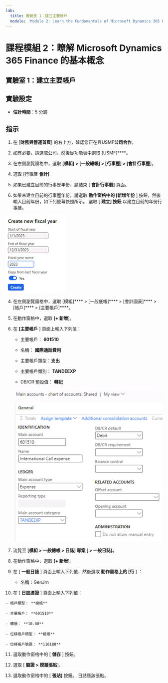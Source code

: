 ```yaml
---
lab:
  title: 實驗室 1：建立主要帳戶
  module: 'Module 2: Learn the Fundamentals of Microsoft Dynamics 365 Finance'
---
```


# 課程模組 2：瞭解 Microsoft Dynamics 365 Finance 的基本概念

## 實驗室 1：建立主要帳戶

## 實驗設定

   - **估計時間**：5 分鐘

## 指示


1.  在 [**財務與營運首頁**] 的右上方，確認您正在與USMF**公司合作**。

2.  如有必要，請選取公司，然後從功能表中選取 [USMF]****。
3.  在左側瀏覽窗格中，選取 **[模組] > [一般總帳] > [行事歷] > [會計行事歷**]。
4.  選取 [行事曆 **會計]**
5.  如果已建立目前的行事歷年份，請結束 [ **會計行事曆]** 頁面。
6. 如果未建立目前的行事歷年份，請選取 **動作窗格中的 [新增年份** ] 按鈕，然後輸入目前年份，如下列螢幕快照所示。 選取 [ **建立] 按鈕** 以建立目前的年份行事曆。

![螢幕快照說明如何在會計日曆中建立新一年](./media/lab-create-a-main-account-04.png)


4.  在左側瀏覽窗格中，選取 [模組]**** > [一般底帳]**** > [會計圖表]**** > [帳戶]**** > [主要帳戶]****。

5.  在動作窗格中，選取 **[+ 新增**]。

6.  在 **[主要帳戶** ] 頁面上輸入下列值：

    - 主要帳戶： **601510**

    - 名稱： **國際通話費用**

    - 主要帳戶類型：**支出**

    - 主要帳戶類別： **TANDEEXP**

    - DB/CR 預設值： **轉記**

    ![描述主要帳戶 - 帳戶圖表的螢幕快照：需要新增不同值的共享頁面。](./media/lab-create-a-main-account-01.png)

7.  流覽至 **[模組 &gt; 一般總帳 &gt; 日誌] 專案 [ &gt; 一般日誌]。**

8.  在動作窗格中，選取 **[+ 新增**]。

9.  在 [ **一般日誌** ] 頁面上輸入下列值，然後選取 **動作窗格上的 [行** ] ：

    - 名稱：GenJrn

10.  在 [ **日誌憑證** ] 頁面上輸入下列值：

    - 帳戶類型： **總帳**

    - 主要帳戶： **601510**

    - 轉帳： **10.00** 

    - 位移帳戶類型： **總帳**

    - 位移帳戶號碼： **110180** 

11. 選取動作窗格中的 [ **儲存** ] 按鈕。

12. 選取 [ **驗證 &gt; 模擬張貼**]。 

13. 選取動作窗格中的 [ **張貼]** 按鈕。 日誌應該張貼。
